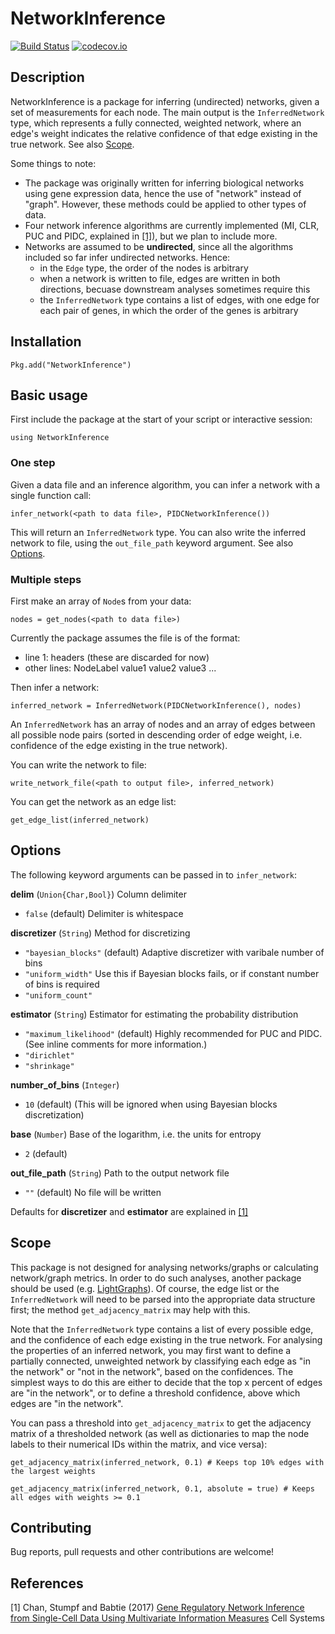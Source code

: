 # NetworkInference

[![Build Status](https://travis-ci.org/Tchanders/NetworkInference.jl.svg?branch=master)](https://travis-ci.org/Tchanders/NetworkInference.jl)
[![codecov.io](http://codecov.io/github/Tchanders/NetworkInference.jl/coverage.svg?branch=master)](http://codecov.io/github/Tchanders/NetworkInference.jl?branch=master)

## Description

NetworkInference is a package for inferring (undirected) networks, given a set of measurements for each node. The main output is the `InferredNetwork` type, which represents a fully connected, weighted network, where an edge's weight indicates the relative confidence of that edge existing in the true network. See also [Scope](#scope).

Some things to note:
* The package was originally written for inferring biological networks using gene expression data, hence the use of "network" instead of "graph". However, these methods could be applied to other types of data.
* Four network inference algorithms are currently implemented (MI, CLR, PUC and PIDC, explained in [[1]](#references)), but we plan to include more.
* Networks are assumed to be __undirected__, since all the algorithms included so far infer undirected networks. Hence:
	* in the `Edge` type, the order of the nodes is arbitrary
	* when a network is written to file, edges are written in both directions, becuase downstream analyses sometimes require this
	* the `InferredNetwork` type contains a list of edges, with one edge for each pair of genes, in which the order of the genes is arbitrary

## Installation

`Pkg.add("NetworkInference")`

## Basic usage

First include the package at the start of your script or interactive session:

`using NetworkInference`

### One step

Given a data file and an inference algorithm, you can infer a network with a single function call:

`infer_network(<path to data file>, PIDCNetworkInference())`

This will return an `InferredNetwork` type. You can also write the inferred network to file, using the `out_file_path` keyword argument. See also [Options](#options).

### Multiple steps

First make an array of `Node`s from your data:

`nodes = get_nodes(<path to data file>)`

Currently the package assumes the file is of the format:
* line 1: headers (these are discarded for now)
* other lines: NodeLabel value1 value2 value3 ...

Then infer a network:

`inferred_network = InferredNetwork(PIDCNetworkInference(), nodes)`

An `InferredNetwork` has an array of nodes and an array of edges between all possible node pairs (sorted in descending order of edge weight, i.e. confidence of the edge existing in the true network).

You can write the network to file:

`write_network_file(<path to output file>, inferred_network)`

You can get the network as an edge list:

`get_edge_list(inferred_network)`

## Options

The following keyword arguments can be passed in to `infer_network`:

**delim** (`Union{Char,Bool}`) Column delimiter
* `false` (default) Delimiter is whitespace

**discretizer** (`String`) Method for discretizing
* `"bayesian_blocks"` (default) Adaptive discretizer with varibale number of bins
* `"uniform_width"` Use this if Bayesian blocks fails, or if constant number of bins is required
* `"uniform_count"`

**estimator** (`String`) Estimator for estimating the probability distribution
* `"maximum_likelihood"` (default) Highly recommended for PUC and PIDC. (See inline comments for more information.)
* `"dirichlet"`
* `"shrinkage"`

**number_of_bins** (`Integer`)
* `10` (default)
(This will be ignored when using Bayesian blocks discretization)

**base** (`Number`) Base of the logarithm, i.e. the units for entropy
* `2` (default)

**out_file_path** (`String`) Path to the output network file
* `""` (default) No file will be written

Defaults for **discretizer** and **estimator** are explained in [[1]](#references)

## Scope

This package is not designed for analysing networks/graphs or calculating network/graph metrics. In order to do such analyses, another package should be used (e.g. [LightGraphs](https://github.com/JuliaGraphs/LightGraphs.jl)). Of course, the edge list or the `InferredNetwork` will need to be parsed into the appropriate data structure first; the method `get_adjacency_matrix` may help with this.

Note that the `InferredNetwork` type contains a list of every possible edge, and the confidence of each edge existing in the true network. For analysing the properties of an inferred network, you may first want to define a partially connected, unweighted network by classifying each edge as "in the network" or "not in the network", based on the confidences. The simplest ways to do this are either to decide that the top x percent of edges are "in the network", or to define a threshold confidence, above which edges are "in the network".

You can pass a threshold into `get_adjacency_matrix` to get the adjacency matrix of a thresholded network (as well as dictionaries to map the node labels to their numerical IDs within the matrix, and vice versa):

`get_adjacency_matrix(inferred_network, 0.1) # Keeps top 10% edges with the largest weights`

`get_adjacency_matrix(inferred_network, 0.1, absolute = true) # Keeps all edges with weights >= 0.1`

## Contributing

Bug reports, pull requests and other contributions are welcome!

## References

[1] Chan, Stumpf and Babtie (2017) [Gene Regulatory Network Inference from Single-Cell Data Using Multivariate Information Measures](http://www.cell.com/cell-systems/fulltext/S2405-4712(17)30386-1) Cell Systems
